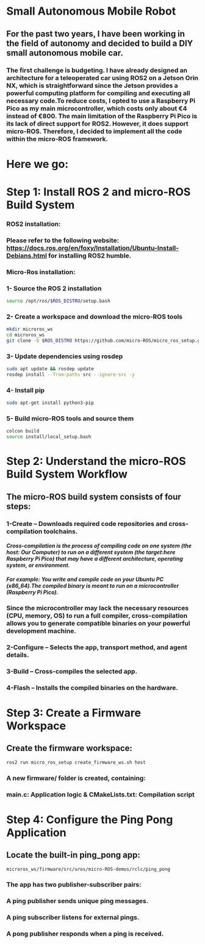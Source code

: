 # Small Autonomous Mobile Robot
## For the past two years, I have been working in the field of autonomy and decided to build a DIY small autonomous mobile car.
### The first challenge is budgeting. I have already designed an architecture for a teleoperated car using ROS2 on a Jetson Orin NX, which is straightforward since the Jetson provides a powerful computing platform for compiling and executing all necessary code.To reduce costs, I opted to use a Raspberry Pi Pico as my main microcontroller, which costs only about €4 instead of €800. The main limitation of the Raspberry Pi Pico is its lack of direct support for ROS2. However, it does support micro-ROS. Therefore, I decided to implement all the code within the micro-ROS framework.

# Here we go:
# Step 1: Install ROS 2 and micro-ROS Build System
### ROS2 installation: 
### Please refer to the following website: https://docs.ros.org/en/foxy/Installation/Ubuntu-Install-Debians.html for installing ROS2 humble.
### Micro-Ros installation: 
### 1- Source the ROS 2 installation
```bash 
source /opt/ros/$ROS_DISTRO/setup.bash
```
### 2- Create a workspace and download the micro-ROS tools
```bash
mkdir microros_ws
cd microros_ws
git clone -b $ROS_DISTRO https://github.com/micro-ROS/micro_ros_setup.git src/micro_ros_setup
```

### 3- Update dependencies using rosdep
```bash
sudo apt update && rosdep update
rosdep install --from-paths src --ignore-src -y
```

### 4- Install pip
```bash
sudo apt-get install python3-pip
```

### 5- Build micro-ROS tools and source them
```bash
colcon build
source install/local_setup.bash
```
# Step 2: Understand the micro-ROS Build System Workflow

## The micro-ROS build system consists of four steps:

###    1-Create – Downloads required code repositories and cross-compilation toolchains.
#### ***Cross-compilation is the process of compiling code on one system (the host: Our Computer) to run on a different system (the target:here Raspberry Pi Pico) that may have a different architecture, operating system, or environment.***

##### For example: You write and compile code on your Ubuntu PC (x86_64).The compiled binary is meant to run on a microcontroller (Raspberry Pi Pico).

### Since the microcontroller may lack the necessary resources (CPU, memory, OS) to run a full compiler, cross-compilation allows you to generate compatible binaries on your powerful development machine.

###    2-Configure – Selects the app, transport method, and agent details.
###    3-Build – Cross-compiles the selected app.
###    4-Flash – Installs the compiled binaries on the hardware.

# Step 3: Create a Firmware Workspace

## Create the firmware workspace:
```bash
ros2 run micro_ros_setup create_firmware_ws.sh host
```
### A new firmware/ folder is created, containing:

###    main.c: Application logic & CMakeLists.txt: Compilation script

# Step 4: Configure the Ping Pong Application

##    Locate the built-in ping_pong app:
```bash
microros_ws/firmware/src/uros/micro-ROS-demos/rclc/ping_pong
```

### The app has two publisher-subscriber pairs:

###    A ping publisher sends unique ping messages.
###    A ping subscriber listens for external pings.
###    A pong publisher responds when a ping is received.
